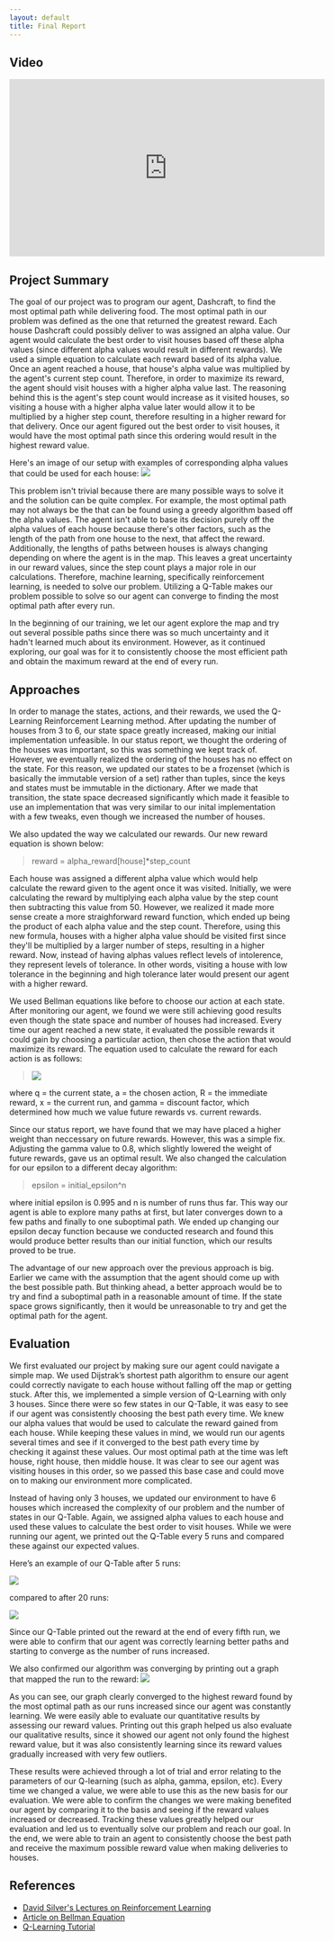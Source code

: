 ```yaml
---
layout: default
title: Final Report 
---
```



## Video
<iframe width="560" height="315" src="https://www.youtube.com/embed/xGej_bth_-Y" frameborder="0" allow="accelerometer; autoplay; encrypted-media; gyroscope; picture-in-picture" allowfullscreen></iframe>

## Project Summary
The goal of our project was to program our agent, Dashcraft, to find the most optimal path while delivering food. The most optimal path in our problem was defined as the one that returned the greatest reward. Each house Dashcraft could possibly deliver to was assigned an alpha value. Our agent would calculate the best order to visit houses based off these alpha values (since different alpha values would result in different rewards). We used a simple equation to calculate each reward based of its alpha value. Once an agent reached a house, that house's alpha value was multiplied by the agent's current step count. Therefore, in order to maximize its reward, the agent should visit houses with a higher alpha value last. The reasoning behind this is the agent's step count would increase as it visited houses, so visiting a house with a higher alpha value later would allow it to be multiplied by a higher step count, therefore resulting in a higher reward for that delivery. Once our agent figured out the best order to visit houses, it would have the most optimal path since this ordering would result in the highest reward value.

Here's an image of our setup with examples of corresponding alpha values that could be used for each house:
<img src="https://i.imgur.com/b0cRIEI.png">

This problem isn't trivial because there are many possible ways to solve it and the solution can be quite complex. For example, the most optimal path may not always be the that can be found using a greedy algorithm based off the alpha values. The agent isn't able to base its decision purely off the alpha values of each house because there's other factors, such as the length of the path from one house to the next, that affect the reward. Additionally, the lengths of paths between houses is always changing depending on where the agent is in the map. This leaves a great uncertainty in our reward values, since the step count plays a major role in our calculations. Therefore, machine learning, specifically reinforcement learning, is needed to solve our problem. Utilizing a Q-Table makes our problem possible to solve so our agent can converge to finding the most optimal path after every run. 

In the beginning of our training, we let our agent explore the map and try out several possible paths since there was so much uncertainty and it hadn't learned much about its environment. However, as it continued exploring, our goal was for it to consistently choose the most efficient path and obtain the maximum reward at the end of every run.

## Approaches
In order to manage the states, actions, and their rewards, we used the Q-Learning Reinforcement Learning method. After updating the number of houses from 3 to 6, our state space greatly increased, making our initial implementation unfeasible. In our status report, we thought the ordering of the houses was important, so this was something we kept track of. However, we eventually realized the ordering of the houses has no effect on the state. For this reason, we updated our states to be a frozenset (which is basically the immutable version of a set) rather than tuples, since the keys and states must be immutable in the dictionary. After we made that transition, the state space decreased significantly which made it feasible to use an implementation that was very similar to our inital implementation with a few tweaks, even though we increased the number of houses.

We also updated the way we calculated our rewards. Our new reward equation is shown below:
>reward = alpha_reward[house]*step_count

Each house was assigned a different alpha value which would help calculate the reward given to the agent once it was visited. Initially, we were calculating the reward by multiplying each alpha value by the step count then subtracting this value from 50. However, we realized it made more sense create a more straighforward reward function, which ended up being the product of each alpha value and the step count. Therefore, using this new formula, houses with a higher alpha value should be visited first since they'll be multiplied by a larger number of steps, resulting in a higher reward. Now, instead of having alphas values reflect levels of intolerence, they represent levels of tolerance. In other words, visiting a house with low tolerance in the beginning and high tolerance later would present our agent with a higher reward.

We used Bellman equations like before to choose our action at each state. After monitoring our agent, we found we were still achieving good results even though the state space and number of houses had increased. Every time our agent reached a new state, it evaluated the possible rewards it could gain by choosing a particular action, then chose the action that would maximize its reward. The equation used to calculate the reward for each action is as follows:
><img align="middle" src="https://i.imgur.com/XNl2rQ2.png">
where q = the current state, a = the chosen action, R = the immediate reward, x = the current run, and gamma = discount factor, which determined how much we value future rewards vs. current rewards.

Since our status report, we have found that we may have placed a higher weight than neccessary on future rewards. However, this was a simple fix. Adjusting the gamma value to 0.8, which slightly lowered the weight of future rewards, gave us an optimal result. We also changed the calculation for our epsilon to a different decay algorithm:
>epsilon = initial_epsilon^n

where initial epsilon is 0.995 and n is number of runs thus far. This way our agent is able to explore many paths at first, but later converges down to a few paths and finally to one suboptimal path. We ended up changing our epsilon decay function because we conducted research and found this would produce better results than our initial function, which our results proved to be true.

The advantage of our new approach over the previous approach is big. Earlier we came with the assumption that the agent should come up with the best possible path. But thinking ahead, a better approach would be to try and find a suboptimal path in a reasonable amount of time. If the state space grows significantly, then it would be unreasonable to try and get the optimal path for the agent.

## Evaluation
We first evaluated our project by making sure our agent could navigate a simple map. We used Dijstrak’s shortest path algorithm to ensure our agent could correctly navigate to each house without falling off the map or getting stuck. After this, we implemented a simple version of Q-Learning with only 3 houses. Since there were so few states in our Q-Table, it was easy to see if our agent was consistently choosing the best path every time. We knew our alpha values that would be used to calculate the reward gained from each house. While keeping these values in mind, we would run our agents several times and see if it converged to the best path every time by checking it against these values. Our most optimal path at the time was left house, right house, then middle house. It was clear to see our agent was visiting houses in this order, so we passed this base case and could move on to making our environment more complicated.

Instead of having only 3 houses, we updated our environment to have 6 houses which increased the complexity of our problem and the number of states in our Q-Table.  Again, we assigned alpha values to each house and used these values to calculate the best order to visit houses. While we were running our agent, we printed out the Q-Table every 5 runs and compared these against our expected values.

Here’s an example of our Q-Table after 5 runs:

<img src="https://imgur.com/068vCXg.png">

compared to after 20 runs:

<img src="https://imgur.com/oLe1f9A.png">

Since our Q-Table printed out the reward at the end of every fifth run, we were able to confirm that our agent was correctly learning better paths and starting to converge as the number of runs increased. 

We also confirmed our algorithm was converging by printing out a graph that mapped the run to the reward:
<img src="https://i.imgur.com/PnMEeFo.png">

As you can see, our graph clearly converged to the highest reward found by the most optimal path as our runs increased since our agent was constantly learning. We were easily able to evaluate our quantitative results by assessing our reward values. Printing out this graph helped us also evaluate our qualitative results, since it showed our agent not only found the highest reward value, but it was also consistently learning since its reward values gradually increased with very few outliers.

These results were achieved through a lot of trial and error relating to the parameters of our Q-learning (such as alpha, gamma, epsilon, etc). Every time we changed a value, we were able to use this as the new basis for our evaluation. We were able to confirm the changes we were making benefited our agent by comparing it to the basis and seeing if the reward values increased or decreased. Tracking these values greatly helped our evaluation and led us to eventually solve our problem and reach our goal. In the end, we were able to train an agent to consistently choose the best path and receive the maximum possible reward value when making deliveries to houses. 

## References

  * [David Silver's Lectures on Reinforcement Learning](http://www0.cs.ucl.ac.uk/staff/d.silver/web/Teaching.html)
  * [Article on Bellman Equation](https://joshgreaves.com/reinforcement-learning/understanding-rl-the-bellman-equations/)
  * [Q-Learning Tutorial](mnemstudio.org/path-finding-q-learning-tutorial.htm)
